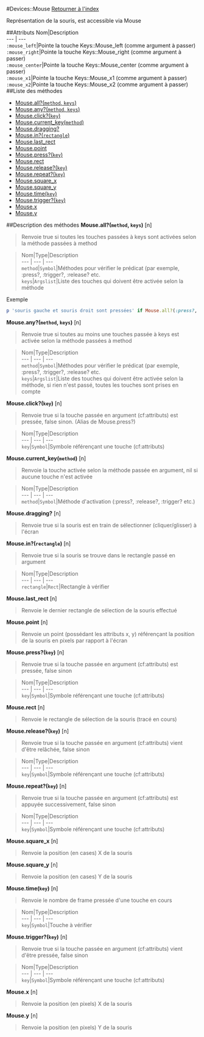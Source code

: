 #Devices::Mouse
[Retourner à l'index](README.md)

Représentation de la souris, est accessible via Mouse

##Attributs
Nom|Description  
--- | ---  
`:mouse_left`|Pointe la touche Keys::Mouse_left (comme argument à passer)  
`:mouse_right`|Pointe la touche Keys::Mouse_right (comme argument à passer)  
`:mouse_center`|Pointe la touche Keys::Mouse_center (comme argument à passer)  
`:mouse_x1`|Pointe la touche Keys::Mouse_x1 (comme argument à passer)  
`:mouse_x2`|Pointe la touche Keys::Mouse_x2 (comme argument à passer)  
##Liste des méthodes
*    [Mouse.all?(`method`, `keys`)](#Mouse.all?)
*    [Mouse.any?(`method`, `keys`)](#Mouse.any?)
*    [Mouse.click?(`key`)](#Mouse.click?)
*    [Mouse.current_key(`method`)](#Mouse.current_key)
*    [Mouse.dragging?](#Mouse.dragging?)
*    [Mouse.in?(`rectangle`)](#Mouse.in?)
*    [Mouse.last_rect](#Mouse.last_rect)
*    [Mouse.point](#Mouse.point)
*    [Mouse.press?(`key`)](#Mouse.press?)
*    [Mouse.rect](#Mouse.rect)
*    [Mouse.release?(`key`)](#Mouse.release?)
*    [Mouse.repeat?(`key`)](#Mouse.repeat?)
*    [Mouse.square_x](#Mouse.square_x)
*    [Mouse.square_y](#Mouse.square_y)
*    [Mouse.time(`key`)](#Mouse.time)
*    [Mouse.trigger?(`key`)](#Mouse.trigger?)
*    [Mouse.x](#Mouse.x)
*    [Mouse.y](#Mouse.y)


##Description des méthodes
**Mouse.all?(`method`, `keys`)** [n]

> Renvoie true si toutes les touches passées à keys sont activées selon la méthode passées à method

  
> Nom|Type|Description  
--- | --- | ---  
`method`|`Symbol`|Méthodes pour vérifier le prédicat (par exemple, :press?, :trigger?, :release? etc.  
`keys`|`Argslist`|Liste des touches qui doivent être activée selon la méthode  




Exemple  
```ruby  
p 'souris gauche et souris droit sont pressées' if Mouse.all?(:press?, :mouse_left, :mouse_right)  
```



**Mouse.any?(`method`, `keys`)** [n]

> Renvoie true si toutes au moins une touches passée à keys est activée selon la méthode passées à method

  
> Nom|Type|Description  
--- | --- | ---  
`method`|`Symbol`|Méthodes pour vérifier le prédicat (par exemple, :press?, :trigger?, :release? etc.  
`keys`|`Argslist`|Liste des touches qui doivent être activée selon la méthode, si rien n'est passé, toutes les touches sont prises en compte  






**Mouse.click?(`key`)** [n]

> Renvoie true si la touche passée en argument (cf:attributs) est pressée, false sinon. (Alias de Mouse.press?)

  
> Nom|Type|Description  
--- | --- | ---  
`key`|`Symbol`|Symbole référençant une touche (cf:attributs)  






**Mouse.current_key(`method`)** [n]

> Renvoie la touche activée selon la méthode passée en argument, nil si aucune touche n'est activée

  
> Nom|Type|Description  
--- | --- | ---  
`method`|`Symbol`|Méthode d'activation (:press?, :release?, :trigger? etc.)  






**Mouse.dragging?** [n]

> Renvoie true si la souris est en train de sélectionner (cliquer/glisser) à l'écran

  
> 





**Mouse.in?(`rectangle`)** [n]

> Renvoie true si la souris se trouve dans le rectangle passé en argument

  
> Nom|Type|Description  
--- | --- | ---  
`rectangle`|`Rect`|Rectangle à vérifier  






**Mouse.last_rect** [n]

> Renvoie le dernier rectangle de sélection de la souris effectué

  
> 





**Mouse.point** [n]

> Renvoie un point (possédant les attributs x, y) référençant la position de la souris en pixels par rapport à l'écran

  
> 





**Mouse.press?(`key`)** [n]

> Renvoie true si la touche passée en argument (cf:attributs) est pressée, false sinon

  
> Nom|Type|Description  
--- | --- | ---  
`key`|`Symbol`|Symbole référençant une touche (cf:attributs)  






**Mouse.rect** [n]

> Renvoie le rectangle de sélection de la souris (tracé en cours)

  
> 





**Mouse.release?(`key`)** [n]

> Renvoie true si la touche passée en argument (cf:attributs) vient d'être relâchée, false sinon

  
> Nom|Type|Description  
--- | --- | ---  
`key`|`Symbol`|Symbole référençant une touche (cf:attributs)  






**Mouse.repeat?(`key`)** [n]

> Renvoie true si la touche passée en argument (cf:attributs) est appuyée successivement, false sinon

  
> Nom|Type|Description  
--- | --- | ---  
`key`|`Symbol`|Symbole référençant une touche (cf:attributs)  






**Mouse.square_x** [n]

> Renvoie la position (en cases) X de la souris

  
> 





**Mouse.square_y** [n]

> Renvoie la position (en cases) Y de la souris

  
> 





**Mouse.time(`key`)** [n]

> Renvoie le nombre de frame pressée d'une touche en cours

  
> Nom|Type|Description  
--- | --- | ---  
`key`|`Symbol`|Touche à vérifier  






**Mouse.trigger?(`key`)** [n]

> Renvoie true si la touche passée en argument (cf:attributs) vient d'être pressée, false sinon

  
> Nom|Type|Description  
--- | --- | ---  
`key`|`Symbol`|Symbole référençant une touche (cf:attributs)  






**Mouse.x** [n]

> Renvoie la position (en pixels) X de la souris

  
> 





**Mouse.y** [n]

> Renvoie la position (en pixels) Y de la souris

  
> 





